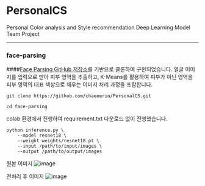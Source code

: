 # PersonalCS
Personal Color analysis and Style recommendation Deep Learning Model Team Project

---
### face-parsing


####[Face Parsing GitHub 저장소](https://github.com/yakhyo/face-parsing/tree/main)를 기반으로 클론하여 구현되었습니다. 얼굴 이미지를 입력으로 받아 피부 영역을 추출하고, K-Means를 활용하여 피부가 아닌 영역을 피부 영역의 대표 색상으로 채우는 이미지 처리 과정을 포함합니다.

```
git clone https://github.com/chaeeerin/PersonalCS.git
```

```
cd face-parsing
```

colab 환경에서 진행하여 requirement.txt 다운로드 없이 진행했습니다.

```
python inference.py \
    --model resnet18 \
    --weight weights/resnet18.pt \
    --input /path/to/input/images \
    --output /path/to/output/images
```

원본 이미지
![image](https://github.com/user-attachments/assets/1008b8fd-66f0-490a-a928-b823b7a24293)

전처리 후 이미지
![image](https://github.com/user-attachments/assets/ab99fec6-8fb0-4bb2-bf81-d67a517c7539)
